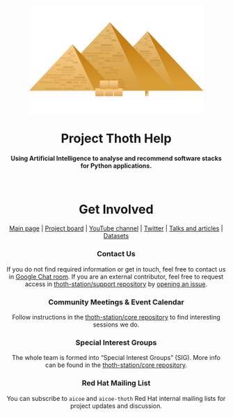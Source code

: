 <div class="narrow-text-block" style='text-align:center'>

<div style='display:flex; justify-content:center'>
    <div style='max-width: 400px; min-width:400px'>
        <img src="logo.png" alt="Thoth Logo"/>
    </div>
</div>

# Project Thoth Help

#### Using Artificial Intelligence to analyse and recommend software stacks for Python applications.

<br/>

# Get Involved
[Main page](https://thoth-station.ninja/) |
[Project board](https://github.com/orgs/thoth-station/projects/) |
[YouTube channel](https://www.youtube.com/channel/UClUIDuq_hQ6vlzmqM59B2Lw) |
[Twitter](https://twitter.com/ThothStation) |
[Talks and articles](https://github.com/thoth-station/talks) |
[Datasets](https://github.com/thoth-station/datasets)

### Contact Us
If you do not find required information or get in touch, feel free to contact us in [Google Chat room](https://chat.google.com/room/AAAAVjnVXFk). If you are an external contributor, feel free to request access in [thoth-station/support repository](https://github.com/thoth-station/support) by [opening an issue](https://github.com/thoth-station/support/issues/new/choose).

### Community Meetings & Event Calendar
Follow instructions in the [thoth-station/core repository](https://github.com/thoth-station/core/blob/master/README.rst) to find interesting sessions we do.

### Special Interest Groups
The whole team is formed into “Special Interest Groups” (SIG). More info can be found in the [thoth-station/core repository](https://github.com/thoth-station/core/blob/master/community/sig-list.md).

### Red Hat Mailing List
You can subscribe to `aicoe` and `aicoe-thoth` Red Hat internal mailing lists for project updates and discussion.

</div>